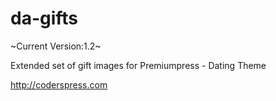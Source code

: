 # da-gifts
~Current Version:1.2~

Extended set of gift images for Premiumpress - Dating Theme

http://coderspress.com
